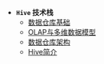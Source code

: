 * **`Hive` 技术栈**
    * [数据仓库基础](/Hive技术栈/)
    * [OLAP与多维数据模型](/Hive技术栈/OLAP与多维数据模型)
    * [数据仓库架构](/Hive技术栈/数据仓库架构)
    * [Hive简介](/Hive技术栈/Hive入门)